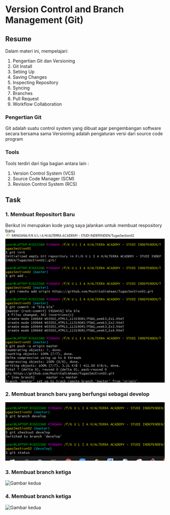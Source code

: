 # Version Control and Branch Management (Git)

## Resume
Dalam materi ini, mempelajari:
1. Pengertian Git dan Versioning
3. Git Install
4. Setiing Up
5. Saving Changes
6. Inspecting Repository
7. Syncing
8. Branches
9. Pull Request
10. Workflow Collaboration


### Pengertian Git
Git adalah suatu control system yang dibuat agar pengembangan software secara bersama sama
Versioning adalah pengaturan versi dari source code program 

### Tools
Tools terdiri dari tiga bagian antara lain :
1. Version Control System (VCS)
2. Source Code Manager (SCM)
3. Revision Control System (RCS)

## Task
### 1. Membuat Repositort Baru
Berikut ini merupakan kode yang saya jalankan untuk membuat respository baru
![Gambar pertama](https://github.com/MustikaSiahaan/vue_Mustika-Marito-Siahaan/blob/master/2_Version%20Control%20and%20Branch%20Management%20(Git)/screenshots/screenshoot_satu.png)

### 2. Membuat branch baru yang berfungsi sebagai develop
![Gambar kedua](https://github.com/MustikaSiahaan/vue_Mustika-Marito-Siahaan/blob/master/2_Version%20Control%20and%20Branch%20Management%20(Git)/screenshots/screenshoot_develop.png)

### 3. Membuat branch ketiga
![Gambar kedua](https://github.com/MustikaSiahaan/vue_Mustika-Marito-Siahaan/blob/master/2_Version%20Control%20and%20Branch%20Management%20(Git)/screenshots/screenshoot_ketiga.png)
### 4. Membuat branch ketiga
![Gambar kedua](https://github.com/MustikaSiahaan/vue_Mustika-Marito-Siahaan/blob/master/2_Version%20Control%20and%20Branch%20Management%20(Git)/screenshots/screenshoot_keempat.png)
















